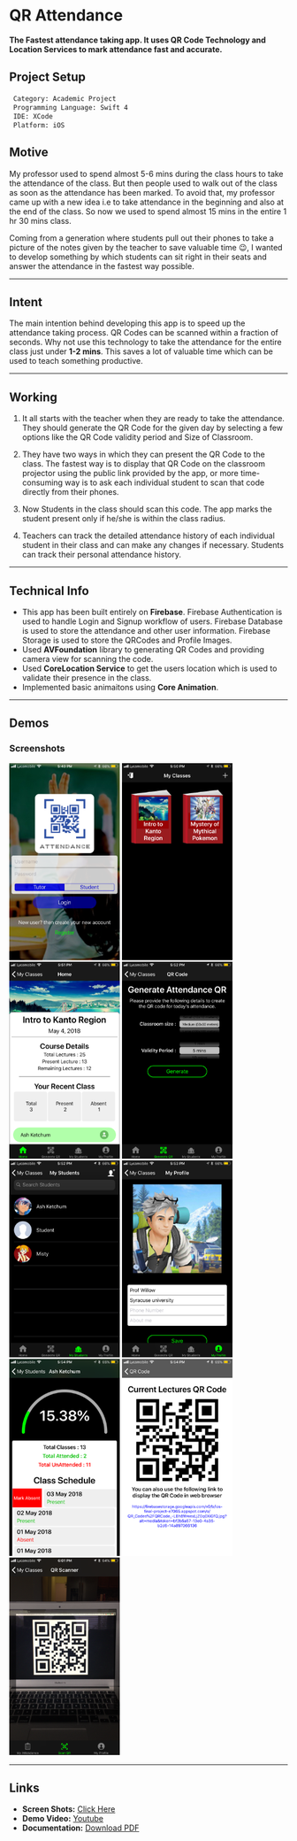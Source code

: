 # QR Attendance
**The Fastest attendance taking app. It uses QR Code Technology and Location Services to mark attendance fast
and accurate.**


## Project Setup
```
 Category: Academic Project
 Programming Language: Swift 4
 IDE: XCode
 Platform: iOS
 ```
 

## Motive
   My professor used to spend almost 5-6 mins during the class hours to take the attendance of the class. 
But then people used to walk out of the class as soon as the attendance has been marked. To avoid that,
my professor came up with a new idea i.e to take attendance in the beginning and also at the end of the class. 
So now we used to spend almost 15 mins in the entire 1 hr 30 mins class.
 
Coming from a generation where students pull out their phones to take a picture of the notes given by 
the teacher to save valuable time :wink:, I wanted to develop something by which students can sit right
in their seats and answer the attendance in the fastest way possible.

---

## Intent
   The main intention behind developing this app is to speed up the attendance taking process. 
   QR Codes can be scanned within a fraction of seconds. Why not use this technology to take the attendance
   for the entire class just under **1-2 mins**. This saves a lot of valuable time which can be used to 
   teach something productive.
   
---
   
## Working
   1. It all starts with the teacher when they are ready to take the attendance. They should generate the 
   QR Code for the given day by selecting a few options like the QR Code validity period and Size of Classroom. 
   
   2. They have two ways in which they can present the QR Code to the class. The fastest way is to display 
   that QR Code on the classroom projector using the public link provided by the app, or more time-consuming 
   way is to ask each individual student to scan that code directly from their phones.
   
   2. Now Students in the class should scan this code. The app marks the student present only if he/she is 
   within the class radius.
   
   3. Teachers can track the detailed attendance history of each individual student in their class and can
   make any changes if necessary. Students can track their personal attendance history.
   
---
   
## Technical Info
   * This app has been built entirely on **Firebase**. Firebase Authentication is used to handle Login and 
   Signup workflow of users. Firebase Database is used to store the attendance and other user information. 
   Firebase Storage is used to store the QRCodes and Profile Images.
   * Used **AVFoundation** library to generating QR Codes and providing camera view for scanning the code.
   * Used **CoreLocation Service** to get the users location which is used to validate their presence in the class.
   * Implemented basic animaitons using **Core Animation**.
   
---- 
   
## Demos
   
### Screenshots
   <p float="left">
    <img src="Screen%20shot/IMG_3994.png" width="200">
    <img src="Screen%20shot/IMG_3998.png" width="200">
    <img src="Screen%20shot/IMG_4002.png" width="200">
    <img src="Screen%20shot/IMG_4004.png" width="200">
    <img src="Screen%20shot/IMG_4005.png" width="200">
    <img src="Screen%20shot/IMG_4007.png" width="200">
    <img src="Screen%20shot/IMG_4011.png" width="200">
    <img src="Screen%20shot/IMG_4012.png" width="200">  
    <img src="Screen%20shot/IMG_4019.png" width="200">
  </p>
  
  
  
---- 
   
## Links
   * **Screen Shots:**  [Click Here](https://github.com/ramsricharan/QR-Attendance/tree/master/Screen%20shot) 
   * **Demo Video:** [Youtube](https://www.youtube.com/watch?v=ttO0YJeC_aI&feature=youtu.be)
   * **Documentation:** [Download PDF](https://drive.google.com/open?id=1ceZpQ5zsIT0cVKSUYMflW-XmKAVDRHYX)
   
   
